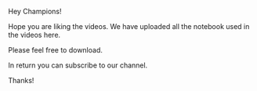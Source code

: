 Hey Champions!

Hope you are liking the videos.
We have uploaded all the notebook used in the videos here.

Please feel free to download.

In return you can subscribe to our channel.

Thanks!
